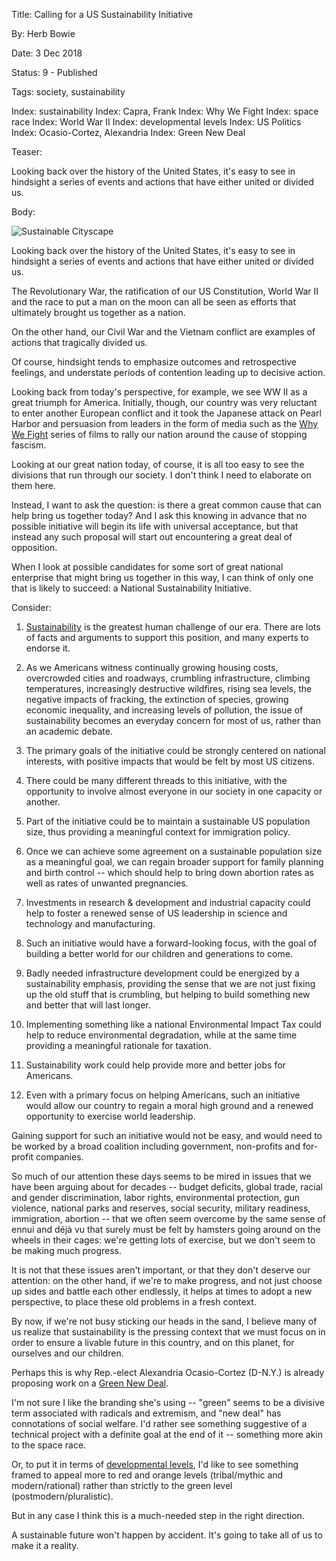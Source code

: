 Title: Calling for a US Sustainability Initiative

By:    Herb Bowie

Date:  3 Dec 2018

Status: 9 - Published

Tags: society, sustainability

Index: sustainability
Index: Capra, Frank
Index: Why We Fight
Index: space race
Index: World War II
Index: developmental levels
Index: US Politics
Index: Ocasio-Cortez, Alexandria 
Index: Green New Deal

Teaser:

Looking back over the history of the United States, it's easy to see in hindsight a series of events and actions that have either united or divided us. 

Body:

<p><img src="../../images/sustainability.jpg" alt="Sustainable Cityscape" title="Sustainable Cityscape" /></p>

Looking back over the history of the United States, it's easy to see in hindsight a series of events and actions that have either united or divided us. 

The Revolutionary War, the ratification of our US Constitution, World War II and the race to put a man on the moon can all be seen as efforts that ultimately brought us together as a nation. 

On the other hand, our Civil War and the Vietnam conflict are examples of actions that tragically divided us. 

Of course, hindsight tends to emphasize outcomes and retrospective feelings, and understate periods of contention leading up to decisive action. 

Looking back from today's perspective, for example, we see WW II as a great triumph for America. Initially, though, our country was very reluctant to enter another European conflict and it took the Japanese attack on Pearl Harbor and persuasion from leaders in the form of media such as the [Why We Fight][wwf] series of films to rally our nation around the cause of stopping fascism. 

Looking at our great nation today, of course, it is all too easy to see the divisions that run through our society. I don't think I need to elaborate on them here. 

Instead, I want to ask the question: is there a great common cause that can help bring us together today? And I ask this knowing in advance that no possible initiative will begin its life with universal acceptance, but that instead any such proposal will start out encountering a great deal of opposition. 

When I look at possible candidates for some sort of great national enterprise that might bring us together in this way, I can think of only one that is likely to succeed: a National Sustainability Initiative. 

Consider:

1. [Sustainability][sustain] is the greatest human challenge of our era. There are lots of facts and arguments to support this position, and many experts to endorse it. 

2. As we Americans witness continually growing housing costs, overcrowded cities and roadways, crumbling infrastructure, climbing temperatures, increasingly destructive wildfires, rising sea levels, the negative impacts of fracking, the extinction of species, growing economic inequality, and increasing levels of pollution, the issue of sustainability becomes an everyday concern for most of us, rather than an  academic debate. 

3. The primary goals of the initiative could be strongly centered on national interests, with positive impacts that would be felt by most US citizens. 

4. There could be many different threads to this initiative, with the opportunity to involve almost everyone in our society in one capacity or another. 

5. Part of the initiative could be to maintain a sustainable US population size, thus providing a meaningful context for immigration policy. 

6. Once we can achieve some agreement on a sustainable population size as a meaningful goal, we can regain broader support for family planning and birth control -- which should help to bring down abortion rates as well as rates of unwanted pregnancies. 

7. Investments in research & development and industrial capacity could help to foster a renewed sense of US leadership in science and technology and manufacturing. 

8. Such an initiative would have a forward-looking focus, with the goal of building a better world for our children and generations to come. 

9. Badly needed infrastructure development could be energized by a sustainability emphasis, providing the sense that we are not just fixing up the old stuff that is crumbling, but helping to build something new and better that will last longer. 

10. Implementing something like a national Environmental Impact Tax could help to reduce environmental degradation, while at the same time providing a meaningful rationale for taxation.  

11. Sustainability work could help provide more and better jobs for Americans. 

12. Even with a primary focus on helping Americans, such an initiative would allow our country to regain a moral high ground and a renewed opportunity to exercise world leadership. 

Gaining support for such an initiative would not be easy, and would need to be worked by a broad coalition including government, non-profits and for-profit companies. 

So much of our attention these days seems to be mired in issues that we have been arguing about for decades -- budget deficits, global trade, racial and gender discrimination, labor rights, environmental protection, gun violence, national parks and reserves, social security, military readiness, immigration, abortion -- that we often seem overcome by the same sense of ennui and déjà vu that surely must be felt by hamsters going around on the wheels in their cages: we're getting lots of exercise, but we don't seem to be making much progress. 

It is not that these issues aren't important, or that they don't deserve our attention: on the other hand, if we're to make progress, and not just choose up sides and battle each other endlessly, it helps at times to adopt a new perspective, to place these old problems in a fresh context. 

By now, if we're not busy sticking our heads in the sand, I believe many of us realize that sustainability is the pressing context that we must focus on in order to ensure a livable future in this country, and on this planet, for ourselves and our children.  

Perhaps this is why Rep.-elect Alexandria Ocasio-Cortez (D-N.Y.) is already proposing work on a [Green New Deal][gnd].

I'm not sure I like the branding she's using -- "green" seems to be a divisive term associated with radicals and extremism, and "new deal" has connotations of social welfare. I'd rather see something suggestive of a technical project with a definite goal at the end of it -- something more akin to the space race. 

Or, to put it in terms of [developmental levels][levels], I'd like to see something framed to appeal more to red and orange levels (tribal/mythic and modern/rational) rather than strictly to the green level (postmodern/pluralistic). 

But in any case I think this is a much-needed step in the right direction. 

A sustainable future won't happen by accident. It's going to take all of us to make it a reality. 

[gnd]: https://ocasio2018.com/green-new-deal

[levels]: https://www.practopians.org/blog/hbowie/developmental-levels.html

[sustain]: https://en.wikipedia.org/wiki/Sustainability

[wwf]: https://en.wikipedia.org/wiki/Why_We_Fight
